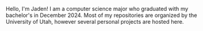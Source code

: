 Hello, I'm Jaden!
I am a computer science major who graduated with my bachelor's in December 2024.
Most of my repositories are organized by the University of Utah, however several personal projects are hosted here.
